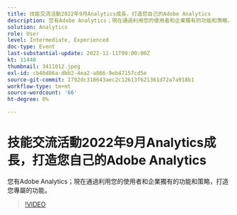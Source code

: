```yaml
---
title: 技能交流活動2022年9月Analytics成長，打造您自己的Adobe Analytics
description: 您有Adobe Analytics；現在通過利用您的使用者和企業獨有的功能和策略，打造您專屬的功能。
solution: Analytics
role: User
level: Intermediate, Experienced
doc-type: Event
last-substantial-update: 2022-11-11T00:00:00Z
kt: 11440
thumbnail: 3411012.jpeg
exl-id: cb40d86a-dbb2-4ea2-a866-9eb47157cd5e
source-git-commit: 1792dc318643aec2c12613f621361d72a7a918b1
workflow-type: tm+mt
source-wordcount: '66'
ht-degree: 0%

---
```


# 技能交流活動2022年9月Analytics成長，打造您自己的Adobe Analytics

您有Adobe Analytics；現在通過利用您的使用者和企業獨有的功能和策略，打造您專屬的功能。

>[!VIDEO](https://video.tv.adobe.com/v/3411012/?quality=12&learn=on)
